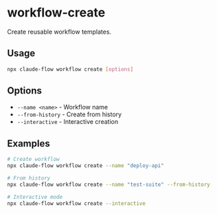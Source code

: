 # workflow-create

Create reusable workflow templates.

## Usage

```bash
npx claude-flow workflow create [options]
```

## Options

- `--name <name>` - Workflow name
- `--from-history` - Create from history
- `--interactive` - Interactive creation

## Examples

```bash
# Create workflow
npx claude-flow workflow create --name "deploy-api"

# From history
npx claude-flow workflow create --name "test-suite" --from-history

# Interactive mode
npx claude-flow workflow create --interactive
```
